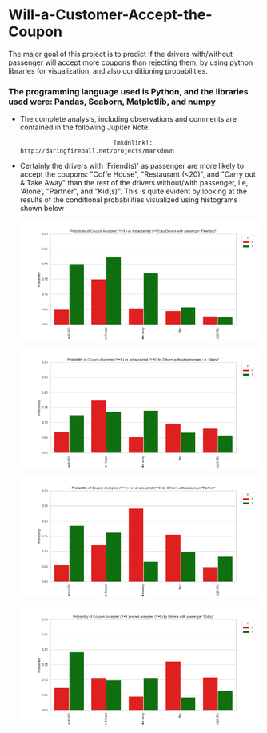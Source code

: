 # Will-a-Customer-Accept-the-Coupon #
The major goal of this project is to predict if the drivers with/without passenger will accept more coupons than rejecting them, by using python libraries for visualization, and also conditioning probabilities.

### The programming language used is Python, and the libraries used were: Pandas, Seaborn, Matplotlib, and numpy ###

* The complete analysis, including observations and comments are contained in the following Jupiter Note:

                                [mkdnlink]: http://daringfireball.net/projects/markdown
 
* Certainly the drivers with 'Friend(s)' as passenger are more likely to accept the coupons: "Coffe House",
  "Restaurant (<20)", and "Carry out & Take Away" than the rest of the drivers without/with passenger, i.e, 'Alone', "Partner", and "Kid(s)". This is 
   quite evident by looking at the results of the conditional probabilities visualized using histograms shown below
   
   ![](images/barplotprobabilityacceptnoacceptcouponbyfriendpassanger.png)
   
   ![](images/barplotprobabilityacceptnoacceptcouponbyalonepassanger.png)
   
   ![](images/barplotprobabilityacceptnoacceptcouponbypartnerpassanger.png)
   
   ![](images/barplotprobabilityacceptnoacceptcouponbykidspassanger.png)
